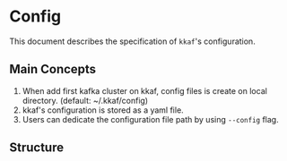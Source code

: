 # Config

This document describes the specification of `kkaf`'s configuration.

## Main Concepts

1. When add first kafka cluster on kkaf, config files is create on local directory. (default: ~/.kkaf/config)
2. kkaf's configuration is stored as a yaml file.
3. Users can dedicate the configuration file path by using `--config` flag.

## Structure

```yaml

```